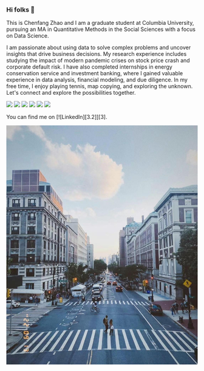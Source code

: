 ### Hi folks 👋
This is Chenfang Zhao and I am a graduate student at Columbia University, pursuing an MA in Quantitative Methods in the Social Sciences with a focus on Data Science. 

I am passionate about using data to solve complex problems and uncover insights that drive business decisions. My research experience includes studying the impact of modern pandemic crises on stock price crash and corporate default risk. I have also completed internships in energy conservation service and investment banking, where I gained valuable experience in data analysis, financial modeling, and due diligence. In my free time, I enjoy playing tennis, map copying, and exploring the unknown. Let's connect and explore the possibilities together.

![](https://img.shields.io/badge/<Code>-<Python>-informational?style=flat&logo=<LOGO_NAME>&logoColor=white&color=2bbc8a)
![](https://img.shields.io/badge/<Code>-<R>-informational?style=flat&logo=<LOGO_NAME>&logoColor=white&color=2bbc8a)
![](https://img.shields.io/badge/<Code>-<HTML>-informational?style=flat&logo=<LOGO_NAME>&logoColor=white&color=2bbc8a)
![](https://img.shields.io/badge/<Tools>-<QGIS>-informational?style=flat&logo=<LOGO_NAME>&logoColor=white&color=2bbc8a)
![](https://img.shields.io/badge/<Tools>-<Excel>-informational?style=flat&logo=<LOGO_NAME>&logoColor=white&color=2bbc8a)
![](https://img.shields.io/badge/<Tools>-<PowerPoint>-informational?style=flat&logo=<LOGO_NAME>&logoColor=white&color=2bbc8a)


<!-- Actual text -->

You can find me on [![LinkedIn][3.2]][3].

<!-- Links to your social media accounts -->

[1]: www.linkedin.com/in/chenfang-z-54989123b/


[![Header](https://github.com/cz2753/cz2753/blob/main/IMG_5085.JPG "Header")](https://some-url.dev/)


<!--
**cz2753/cz2753** is a ✨ _special_ ✨ repository because its `README.md` (this file) appears on your GitHub profile.

Here are some ideas to get you started:

- 🔭 I’m currently working on ...
- 🌱 I’m currently learning ...
- 👯 I’m looking to collaborate on ...
- 🤔 I’m looking for help with ...
- 💬 Ask me about ...
- 📫 How to reach me: ...
- 😄 Pronouns: ...
- ⚡ Fun fact: ...
-->
